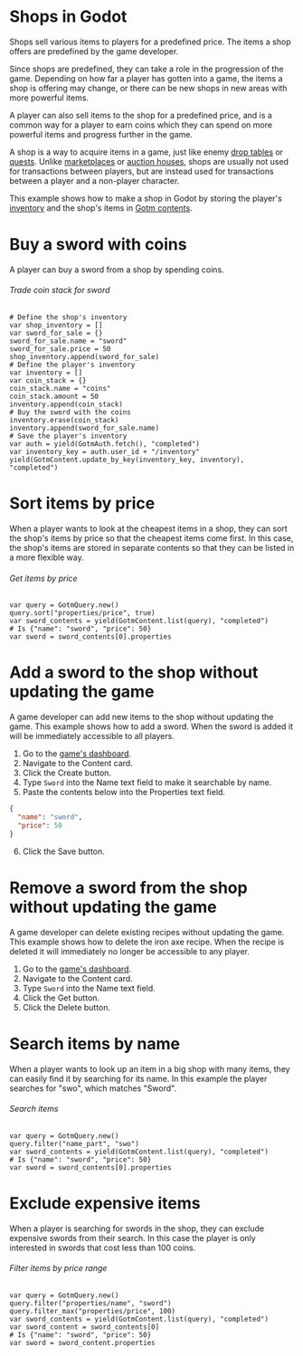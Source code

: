 # Shops in Godot

Shops sell various items to players for a predefined price. The items a shop offers are predefined by the game developer.

Since shops are predefined, they can take a role in the progression of the game. Depending on how far a player has gotten into a game, the items a shop is offering may change, or there can be new shops in new areas with more powerful items.

A player can also sell items to the shop for a predefined price, and is a common way for a player to earn coins which they can spend on more powerful items and progress further in the game.

A shop is a way to acquire items in a game, just like enemy [drop tables](./drop-tables.md) or [quests](./quests.md). Unlike [marketplaces](./marketplace.md) or [auction houses](./auction-house.md), shops are usually not used for transactions between players, but are instead used for transactions between a player and a non-player character.

This example shows how to make a shop in Godot by storing the player's [inventory](./inventory.md) and the shop's items in [Gotm contents](/src/docs/content.md).

<include>

[](/src/utility/gdgotm-notice.md)

</include>

# Buy a sword with coins

A player can buy a sword from a shop by spending coins.

###### Trade coin stack for sword

```gdscript
# Define the shop's inventory
var shop_inventory = []
var sword_for_sale = {}
sword_for_sale.name = "sword"
sword_for_sale.price = 50
shop_inventory.append(sword_for_sale)
# Define the player's inventory
var inventory = []
var coin_stack = {}
coin_stack.name = "coins"
coin_stack.amount = 50
inventory.append(coin_stack)
# Buy the sword with the coins
inventory.erase(coin_stack)
inventory.append(sword_for_sale.name)
# Save the player's inventory
var auth = yield(GotmAuth.fetch(), "completed")
var inventory_key = auth.user_id + "/inventory"
yield(GotmContent.update_by_key(inventory_key, inventory), "completed")
```

# Sort items by price

When a player wants to look at the cheapest items in a shop, they can sort the shop's items by price so that the cheapest items come first. In this case, the shop's items are stored in separate contents so that they can be listed in a more flexible way.

###### Get items by price

```gdscript
var query = GotmQuery.new()
query.sort("properties/price", true)
var sword_contents = yield(GotmContent.list(query), "completed")
# Is {"name": "sword", "price": 50}
var sword = sword_contents[0].properties
```

# Add a sword to the shop without updating the game

A game developer can add new items to the shop without updating the game. This example shows how to add a sword. When the sword is added it will be immediately accessible to all players.

1. Go to the [game's dashboard](/dashboard/_/_?p=tools&highlight=contents).
1. Navigate to the Content card.
1. Click the Create button.
1. Type `Sword` into the Name text field to make it searchable by name.
1. Paste the contents below into the Properties text field.

```json
{
  "name": "sword",
  "price": 50
}
```

6. Click the Save button.

# Remove a sword from the shop without updating the game

A game developer can delete existing recipes without updating the game. This example shows how to delete the iron axe recipe. When the recipe is deleted it will immediately no longer be accessible to any player.

1. Go to the [game's dashboard](/dashboard/_/_?p=tools&highlight=contents).
1. Navigate to the Content card.
1. Type `Sword` into the Name text field.
1. Click the Get button.
1. Click the Delete button.

# Search items by name

When a player wants to look up an item in a big shop with many items, they can easily find it by searching for its name. In this example the player searches for "swo", which matches "Sword".

###### Search items

```gdscript
var query = GotmQuery.new()
query.filter("name_part", "swo")
var sword_contents = yield(GotmContent.list(query), "completed")
# Is {"name": "sword", "price": 50}
var sword = sword_contents[0].properties
```

# Exclude expensive items

When a player is searching for swords in the shop, they can exclude expensive swords from their search. In this case the player is only interested in swords that cost less than 100 coins.

###### Filter items by price range

```gdscript
var query = GotmQuery.new()
query.filter("properties/name", "sword")
query.filter_max("properties/price", 100)
var sword_contents = yield(GotmContent.list(query), "completed")
var sword_content = sword_contents[0]
# Is {"name": "sword", "price": 50}
var sword = sword_content.properties
```
